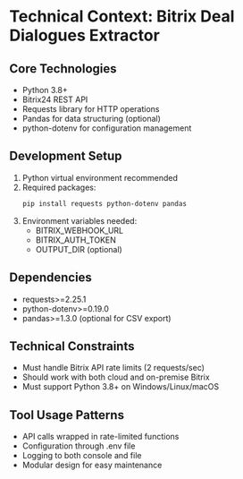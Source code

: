 # Technical Context: Bitrix Deal Dialogues Extractor

## Core Technologies
- Python 3.8+
- Bitrix24 REST API
- Requests library for HTTP operations
- Pandas for data structuring (optional)
- python-dotenv for configuration management

## Development Setup
1. Python virtual environment recommended
2. Required packages:
   ```bash
   pip install requests python-dotenv pandas
   ```
3. Environment variables needed:
   - BITRIX_WEBHOOK_URL
   - BITRIX_AUTH_TOKEN
   - OUTPUT_DIR (optional)

## Dependencies
- requests>=2.25.1
- python-dotenv>=0.19.0
- pandas>=1.3.0 (optional for CSV export)

## Technical Constraints
- Must handle Bitrix API rate limits (2 requests/sec)
- Should work with both cloud and on-premise Bitrix
- Must support Python 3.8+ on Windows/Linux/macOS

## Tool Usage Patterns
- API calls wrapped in rate-limited functions
- Configuration through .env file
- Logging to both console and file
- Modular design for easy maintenance

